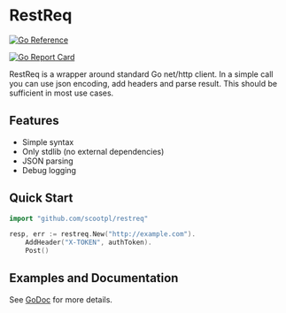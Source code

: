 # RestReq

[![Go Reference](https://pkg.go.dev/badge/github.com/scootpl/restreq.svg)](https://pkg.go.dev/github.com/scootpl/restreq)

[![Go Report Card](https://goreportcard.com/badge/github.com/scootpl/restreq)](https://goreportcard.com/report/github.com/scootpl/restreq)


RestReq is a wrapper around standard Go net/http client. In a simple call you can use json encoding, add headers
and parse result. This should be sufficient in most use cases.

## Features

- Simple syntax
- Only stdlib (no external dependencies)
- JSON parsing
- Debug logging

## Quick Start

```go
import "github.com/scootpl/restreq"

resp, err := restreq.New("http://example.com").
	AddHeader("X-TOKEN", authToken).
	Post()
```

## Examples and Documentation

See [GoDoc](https://godoc.org/github.com/scootpl/restreq) for more details.
